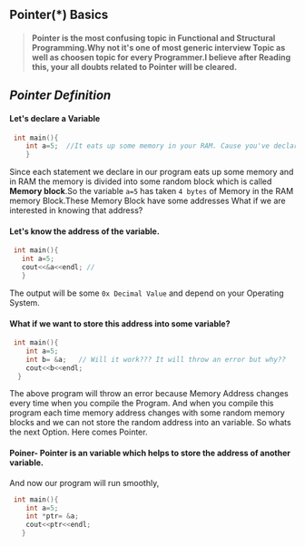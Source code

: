 ## Pointer(*) Basics 


  > #### Pointer is the most confusing topic in Functional and Structural Programming.Why not it's one of most generic interview Topic as well as choosen topic for every Programmer.I believe after Reading this, your all doubts related to Pointer will be cleared.
  

## *Pointer Definition*

#### Let's declare a Variable 
```cpp
 int main(){
    int a=5;  //It eats up some memory in your RAM. Cause you've declared a variable.
    }
```   

Since each statement we declare in our program eats up some memory and in RAM the memory is divided into some random block which is called **Memory block**.So the variable `a=5` has taken `4 bytes` of Memory in the RAM memory Block.These Memory Block have some addresses What if we are interested in knowing that address?

#### Let's know the address of the variable.

```cpp
 int main(){
   int a=5;
   cout<<&a<<endl; // 
   }
``` 
The output will be some `0x Decimal Value` and depend on your Operating System.

#### What if we want to store this address into some variable?
```cpp
 int main(){
    int a=5;
    int b= &a;   // Will it work??? It will throw an error but why??
    cout<<b<<endl;
  }
```
 The above program will throw an error because Memory Address changes every time when you compile the Program. And when you compile this program each time memory address changes with some random memory blocks and we can not store the random address into an variable.
So whats the next Option. Here comes Pointer.

#### Poiner- Pointer is an variable which helps to store the address of another variable.
And now our program will run smoothly,

```cpp
 int main(){
    int a=5;
    int *ptr= &a;
    cout<<ptr<<endl;
   }
```   


